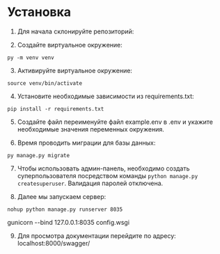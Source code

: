 # Установка

1. Для начала склонируйте репозиторий:


2. Создайте виртуальное окружение:
```
py -m venv venv
```

3. Активируйте виртуальное окружение:
```
source venv/bin/activate
```

4. Установите необходимые зависимости из requirements.txt:
```
pip install -r requirements.txt
```

5. Создайте файл переименуйте файл example.env в .env и укажите необходимые значения переменных окружения.

6. Время проводить миграции для базы данных:
```
py manage.py migrate
```

7. Чтобы использовать админ-панель, необходимо создать суперпользователя посредством
команды ```python manage.py createsuperuser```. Валидация паролей отключена.

8. Далее мы запускаем сервер:
```
nohup python manage.py runserver 8035
```
gunicorn --bind 127.0.0.1:8035 config.wsgi



9. Для просмотра документации перейдите по адресу: localhost:8000/swagger/

